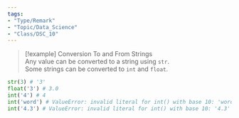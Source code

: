 ```yaml
---
tags:
- "Type/Remark"
- "Topic/Data_Science"
- "Class/DSC_10"
---
```

> [!example] Conversion To and From Strings  
> Any value can be converted to a string using `str`.  
> Some strings can be converted to `int` and `float`.  

```python  
str(3) # '3'  
float('3') # 3.0  
int('4') # 4  
int('word') # ValueError: invalid literal for int() with base 10: 'word'  
int('4.3') # ValueError: invalid literal for int() with base 10: '4.3'  
```  
